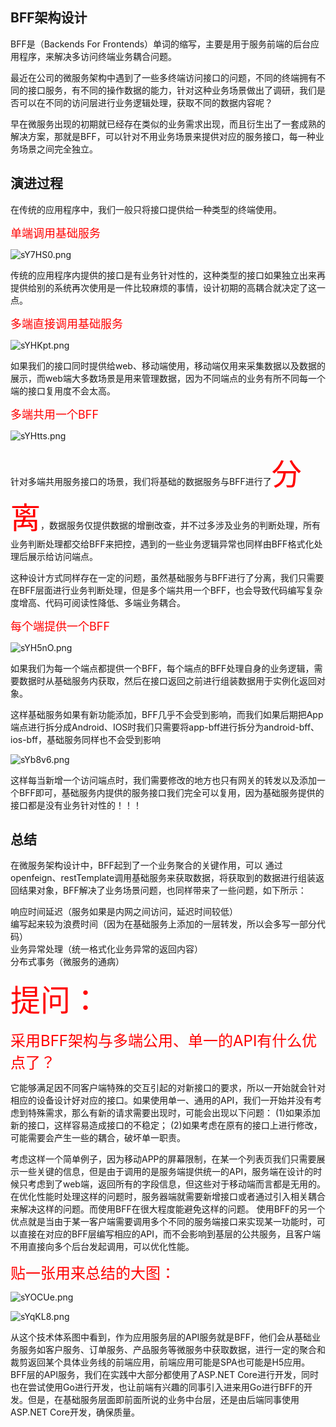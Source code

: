 ## BFF架构设计

BFF是（Backends For Frontends）单词的缩写，主要是用于服务前端的后台应用程序，来解决多访问终端业务耦合问题。

最近在公司的微服务架构中遇到了一些多终端访问接口的问题，不同的终端拥有不同的接口服务，有不同的操作数据的能力，针对这种业务场景做出了调研，我们是否可以在不同的访问层进行业务逻辑处理，获取不同的数据内容呢？

早在微服务出现的初期就已经存在类似的业务需求出现，而且衍生出了一套成熟的解决方案，那就是BFF，可以针对不用业务场景来提供对应的服务接口，每一种业务场景之间完全独立。

## 演进过程

在传统的应用程序中，我们一般只将接口提供给一种类型的终端使用。

<font size="4px" color="#f00">单端调用基础服务</font>

![sY7HS0.png](https://s3.ax1x.com/2021/01/12/sY7HS0.png)

传统的应用程序内提供的接口是有业务针对性的，这种类型的接口如果独立出来再提供给别的系统再次使用是一件比较麻烦的事情，设计初期的高耦合就决定了这一点。

<font size="4px" color="#f00">多端直接调用基础服务</font>

![sYHKpt.png](https://s3.ax1x.com/2021/01/12/sYHKpt.png)

如果我们的接口同时提供给web、移动端使用，移动端仅用来采集数据以及数据的展示，而web端大多数场景是用来管理数据，因为不同端点的业务有所不同每一个端的接口复用度不会太高。

<font size="4px" color="#f00">多端共用一个BFF</font>

![sYHtts.png](https://s3.ax1x.com/2021/01/12/sYHtts.png)

针对多端共用服务接口的场景，我们将基础的数据服务与BFF进行了<font size="7px" color="#f00">分离</font>，数据服务仅提供数据的增删改查，并不过多涉及业务的判断处理，所有业务判断处理都交给BFF来把控，遇到的一些业务逻辑异常也同样由BFF格式化处理后展示给访问端点。

这种设计方式同样存在一定的问题，虽然基础服务与BFF进行了分离，我们只需要在BFF层面进行业务判断处理，但是多个端共用一个BFF，也会导致代码编写复杂度增高、代码可阅读性降低、多端业务耦合。

<font size="4px" color="#f00">每个端提供一个BFF</font>

![sYH5nO.png](https://s3.ax1x.com/2021/01/12/sYH5nO.png)

如果我们为每一个端点都提供一个BFF，每个端点的BFF处理自身的业务逻辑，需要数据时从基础服务内获取，然后在接口返回之前进行组装数据用于实例化返回对象。

这样基础服务如果有新功能添加，BFF几乎不会受到影响，而我们如果后期把App端点进行拆分成Android、IOS时我们只需要将app-bff进行拆分为android-bff、ios-bff，基础服务同样也不会受到影响

![sYb8v6.png](https://s3.ax1x.com/2021/01/12/sYb8v6.png)

这样每当新增一个访问端点时，我们需要修改的地方也只有网关的转发以及添加一个BFF即可，基础服务内提供的服务接口我们完全可以复用，因为基础服务提供的接口都是没有业务针对性的！！！

## 总结

在微服务架构设计中，BFF起到了一个业务聚合的关键作用，可以 通过openfeign、restTemplate调用基础服务来获取数据，将获取到的数据进行组装返回结果对象，BFF解决了业务场景问题，也同样带来了一些问题，如下所示：

响应时间延迟（服务如果是内网之间访问，延迟时间较低）<br/>
编写起来较为浪费时间（因为在基础服务上添加的一层转发，所以会多写一部分代码）<br/>
业务异常处理（统一格式化业务异常的返回内容）<br/>
分布式事务（微服务的通病）



<font size="8px" color="#f00">提问：</font>

<font size="5px" color="#f00">采用BFF架构与多端公用、单一的API有什么优点了？</font>

它能够满足因不同客户端特殊的交互引起的对新接口的要求，所以一开始就会针对相应的设备设计好对应的接口。如果使用单一、通用的API，我们一开始并没有考虑到特殊需求，那么有新的请求需要出现时，可能会出现以下问题：
(1)如果添加新的接口，这样容易造成接口的不稳定；
(2)如果考虑在原有的接口上进行修改，可能需要会产生一些的耦合，破坏单一职责。

考虑这样一个简单例子，因为移动APP的屏幕限制，在某一个列表页我们只需要展示一些关键的信息，但是由于调用的是服务端提供统一的API，服务端在设计的时候只考虑到了web端，返回所有的字段信息，但这些对于移动端而言都是无用的。在优化性能时处理这样的问题时，服务器端就需要新增接口或者通过引入相关耦合来解决这样的问题。而使用BFF在很大程度能避免这样的问题。
使用BFF的另一个优点就是当由于某一客户端需要调用多个不同的服务端接口来实现某一功能时，可以直接在对应的BFF层编写相应的API，而不会影响到基层的公共服务，且客户端不用直接向多个后台发起调用，可以优化性能。

<font size="5px" color="#f00">贴一张用来总结的大图：</font>

![sYOCUe.png](https://s3.ax1x.com/2021/01/12/sYOCUe.png)

![sYqKL8.png](https://s3.ax1x.com/2021/01/12/sYqKL8.png)

从这个技术体系图中看到，作为应用服务层的API服务就是BFF，他们会从基础业务服务如客户服务、订单服务、产品服务等微服务中获取数据，进行一定的聚合和裁剪返回某个具体业务线的前端应用，前端应用可能是SPA也可能是H5应用。BFF层的API服务，我们在实践中大部分都使用了ASP.NET Core进行开发，同时也在尝试使用Go进行开发，也让前端有兴趣的同事引入进来用Go进行BFF的开发。但是，在基础服务层面即前面所说的业务中台层，还是由后端同事使用ASP.NET Core开发，确保质量。
